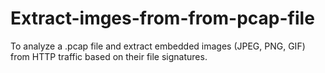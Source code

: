 # Extract-imges-from-from-pcap-file
To analyze a .pcap file and extract embedded images (JPEG, PNG, GIF) from HTTP traffic based on their file signatures.
